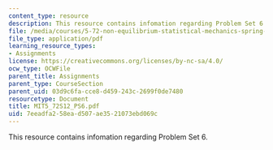 ```yaml
---
content_type: resource
description: This resource contains infomation regarding Problem Set 6.
file: /media/courses/5-72-non-equilibrium-statistical-mechanics-spring-2012/7eeadfa258ead507ae3521073ebd069c_MIT5_72S12_PS6.pdf
file_type: application/pdf
learning_resource_types:
- Assignments
license: https://creativecommons.org/licenses/by-nc-sa/4.0/
ocw_type: OCWFile
parent_title: Assignments
parent_type: CourseSection
parent_uid: 03d9c6fa-cce8-d459-243c-2699f0de7480
resourcetype: Document
title: MIT5_72S12_PS6.pdf
uid: 7eeadfa2-58ea-d507-ae35-21073ebd069c
---
```

This resource contains infomation regarding Problem Set 6.